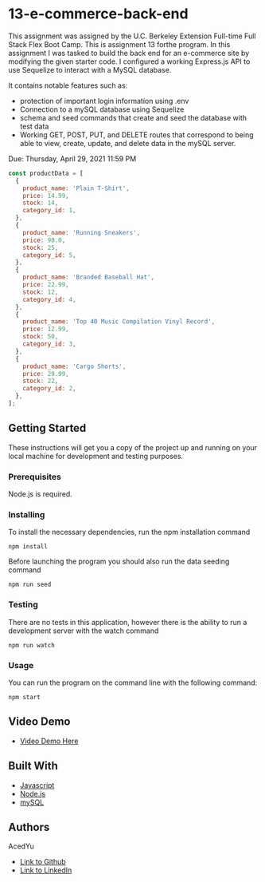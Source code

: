 # 13-e-commerce-back-end
This assignment was assigned by the U.C. Berkeley Extension Full-time Full Stack Flex Boot Camp.
This is assignment 13 forthe program. In this assignment I was tasked to build the back end for an e-commerce site by modifying the given starter code. I configured a working Express.js API to use Sequelize to interact with a MySQL database.

It contains notable features such as:
- protection of important login information using .env
- Connection to a mySQL database using Sequelize
- schema and seed commands that create and seed the database with test data
- Working GET, POST, PUT, and DELETE routes that correspond to being able to view, create, update, and delete data in the mySQL server.

Due: Thursday, April 29, 2021 11:59 PM

```js
const productData = [
  {
    product_name: 'Plain T-Shirt',
    price: 14.99,
    stock: 14,
    category_id: 1,
  },
  {
    product_name: 'Running Sneakers',
    price: 90.0,
    stock: 25,
    category_id: 5,
  },
  {
    product_name: 'Branded Baseball Hat',
    price: 22.99,
    stock: 12,
    category_id: 4,
  },
  {
    product_name: 'Top 40 Music Compilation Vinyl Record',
    price: 12.99,
    stock: 50,
    category_id: 3,
  },
  {
    product_name: 'Cargo Shorts',
    price: 29.99,
    stock: 22,
    category_id: 2,
  },
];
```

## Getting Started

These instructions will get you a copy of the project up and running on your local machine for development and testing purposes.

### Prerequisites

Node.js is required.

### Installing
To install the necessary dependencies, run the npm installation command
```
npm install
```
Before launching the program you should also run the data seeding command
```
npm run seed
```

### Testing
There are no tests in this application, however there is the ability to run a development server with the watch command
```
npm run watch
```

### Usage
You can run the program on the command line with the following command:
```
npm start
```

## Video Demo
* [Video Demo Here](https://youtu.be/oKe5atvzhpw)

## Built With

* [Javascript](https://developer.mozilla.org/en-US/docs/Web/JavaScript)
* [Node.js](https://nodejs.org/en/docs/)
* [mySQL](https://dev.mysql.com/doc/)

## Authors
AcedYu
- [Link to Github](https://github.com/AcedYu)
- [Link to LinkedIn](https://www.linkedin.com/in/alex-yu-3712811b9/)
